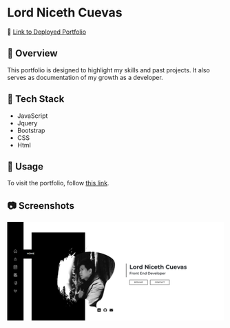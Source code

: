 # Lord Niceth Cuevas

📌 [Link to Deployed Portfolio]()

## 🔎 Overview
This portfolio is designed to highlight my skills and past projects. It also serves as documentation of my growth as a developer.

## 🧩 Tech Stack
- JavaScript
- Jquery
- Bootstrap
- CSS
- Html

## 📎 Usage
To visit the portfolio, follow [this link](https://lniceth.github.io/react-portfolio/).

## 📷 Screenshots

![home](src\Data\Portfolioimg\home.png)

